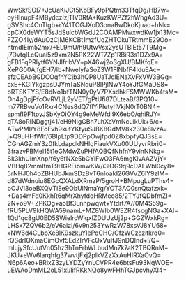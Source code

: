 WwSk/SOl7+JcUaKiJCt5KbBFy9pPQtm33TfqDg/HB7w=
oyHInupF4MBydczIzjTIV0RfA+KuzKWPZf2hWhgAd3U=
gSVShc4OnTIgb+rY41TOGJXoD3onaBwDkoKjuao+hNk=
cpCX0deWYT5sJdSulcbWGdJ2COAMPMwxwdKw1jx13Mc=
FZZO4Iy/dAuOzCjM6KCBt1mzfUqZHTOkuTRtmmE29Oo=
ntmdIEim52mx/+EL9mU/h9UtwVsx2ysUTBlEt57T9Mg=
j7DvtqlLcQuai5z9xm2N5PK22WT7Zp1RBiR3s1DZx9A=
gFB1FqPRlytf6YNJlfrlbVY+pX46wj2oSgXU/BMKfqE=
XePG00AjfgEH7/lb+NweIyfaSoZ3W1FlNbfF4IduEAc=
sfzCEAbBGDCOqfnYCjb3hQP8UaTJclENaXvFxVW3BGg=
cxE+KGiYkgzpsDJYmTaSNquP8IPjlNwY4oYJfGMaDS8=
bRTSKTYS/E8dNo1bfTNN0y0yV7PXsdhkFSMWWKb4tsM=
On4gDpjPfcOvRVLjL2yVET/gPtUfi87DLteaB/3PQ10=
m77RBvuVo1Rxr4CNes8dQ7flYiPIetyhVkjN0rT0BN4=
spmfI9F1tpyJSbKyOiOY4g9eMeWfdi9X6ebO/qhiRJY=
qTA8oRINDggtj41/eH9NIgGBh7uhXcVmNcuikUk+6/c=
ATwPMI/Y8FoFvh9xutYKtyuSJBK8GdMV8k230e8lvzA=
j+Q9uHHfWIf/6BIpLtp9DDPpOwjfpd0Z8xbpfyQJ3sE=
CGnAGZmY3z0fkLdapdkNHIgFiaukVXu00UUyvrRbri0=
3frazvFBMel15t1eGMdwZuPHfAQBQfNhfnY9vinNNkg=
Sk3khUImXnp/f6y6fNXe5bCYlFwO3FA6mgKlvAAZVjY=
VBHq82mmItmT9HGREibmwKW/i3lOG9q9cDALWbl0cy8=
5rNHJ0h4oZBHUbJkmSDzBvT6nIoald26GVvZ6lY9zlM=
d87dWdnuiu8EGcQXALdXRmzP/5groH+BMpugLuPThs4=
bOJVI3oeBXQVTiEe9ObUlNmaYg/YOT3AO0snQtafzxk=
+Das4mFd0KkhR6qMrXhyfdqHRMeo85/2TYJfQDbfmZI=
2N+o9V+ZPKOg+aoBf3Lnnpwqwt+Ytdrt7A//0M4S59g=
fRU5PLV9kHQWA59namL+MZ8WIb0WEZR4fscgNGa+XAI=
1Qd1qc8gU0ED5SWielrcWiqxlZDUUzUj2p+GGZWxkRg=
LHSx7ZQV6b2/eV6aizI/6v9n253YwRzW78xsVJ8YU68=
xNW6d4CLboXe8lK9szkuYIePqCHG/GfzWCzczitkrq0=
rQSdrIQXmaCimOvf5EdZIrVFcQxVuItJ9nDQInd+l/Q=
mIujySfcUutVn05hz3hTnFrhWLbudMn7k7aK2TBQRnM=
JKU+eWv6larqhfg37wvtjFxj2pIkVZzXxAuHIRXaOvQ=
N6p6Aeo+BRlxZ3zyLYDZyYnLCVPR4e6btsFu93NqWOE=
uEWAoDmML2oL51xl/lifRKkNQo8ywFHhTGJpcvhyXI4=
